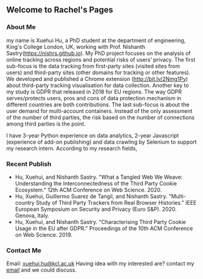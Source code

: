 ## Welcome to Rachel's Pages


### About Me
my name is Xuehui Hu, a PhD student at the department of engineering,  King's College London, UK, working with Prof. Nishanth Sastry(https://nishrs.github.io). My PhD project focuses on the analysis of online tracking across regions and potential risks of users’ privacy. The first sub-focus is the data tracking from first-party sites (visited sites from users) and third-party sites (other domains for tracking or other features). We developed and published a Chrome extension (http://bit.ly/2Nmg1Py) about third-party tracking visualisation for data collection. Another key to my study is GDPR that released in 2018 for EU regions. The way GDPR serves/protects users, pros and cons of data protection mechanism in different countries are both contributions. The last sub-focus is about the user demand for multi-account containers. Instead of the only assessment of the number of third parties, the risk based on the number of connections among third parties is the point.


I have 3-year Python experience on data analytics, 2-year Javascript (experience of add-on publishing) and data crawling by Selenium to support my research intern. According to my research fields, 


### Recent Publish


* Hu, Xuehui, and Nishanth Sastry. "What a Tangled Web We Weave: Understanding the Interconnectedness of the Third Party Cookie Ecosystem." 12th ACM Conference on Web Science. 2020. 
* Hu, Xuehui, Guillermo Suarez de Tangil, and Nishanth Sastry. "Multi-country Study of Third Party Trackers from Real Browser Histories." IEEE European Symposium on Security and Privacy (Euro S&P). 2020. Genova, Italy.
* Hu, Xuehui, and Nishanth Sastry. "Characterising Third Party Cookie Usage in the EU after GDPR." Proceedings of the 10th ACM Conference on Web Science. 2019.


### Contact Me

Email: xuehui.hu@kcl.ac.uk
Having idea with my interested are? contact my [email](xuehui.hu@kcl.ac.uk) and we could discuss.
